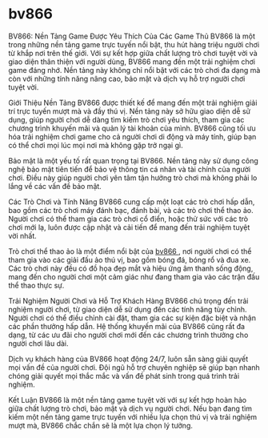 # bv866
BV866: Nền Tảng Game Được Yêu Thích Của Các Game Thủ
BV866 là một trong những nền tảng game trực tuyến nổi bật, thu hút hàng triệu người chơi từ khắp nơi trên thế giới. Với sự kết hợp giữa chất lượng trò chơi tuyệt vời và giao diện thân thiện với người dùng, BV866 mang đến một trải nghiệm chơi game đáng nhớ. Nền tảng này không chỉ nổi bật với các trò chơi đa dạng mà còn với những tính năng nâng cao, bảo mật và dịch vụ hỗ trợ người chơi tuyệt vời.

Giới Thiệu Nền Tảng
BV866 được thiết kế để mang đến một trải nghiệm giải trí trực tuyến mượt mà và đầy thú vị. Nền tảng này sở hữu giao diện dễ sử dụng, giúp người chơi dễ dàng tìm kiếm trò chơi yêu thích, tham gia các chương trình khuyến mãi và quản lý tài khoản của mình. BV866 cũng tối ưu hóa trải nghiệm chơi game cho cả người chơi di động và máy tính, giúp bạn có thể chơi mọi lúc mọi nơi mà không gặp trở ngại gì.

Bảo mật là một yếu tố rất quan trọng tại BV866. Nền tảng này sử dụng công nghệ bảo mật tiên tiến để bảo vệ thông tin cá nhân và tài chính của người chơi. Điều này giúp người chơi yên tâm tận hưởng trò chơi mà không phải lo lắng về các vấn đề bảo mật.

Các Trò Chơi và Tính Năng
BV866 cung cấp một loạt các trò chơi hấp dẫn, bao gồm các trò chơi máy đánh bạc, đánh bài, và các trò chơi thể thao ảo. Người chơi có thể tham gia các trò chơi cổ điển, hoặc thử sức với các trò chơi mới lạ, luôn được cập nhật và cải tiến để mang đến trải nghiệm tuyệt vời nhất.

Trò chơi thể thao ảo là một điểm nổi bật của <a href="https://bv866.site"> bv866 </a> , nơi người chơi có thể tham gia vào các giải đấu ảo thú vị, bao gồm bóng đá, bóng rổ và đua xe. Các trò chơi này đều có đồ họa đẹp mắt và hiệu ứng âm thanh sống động, mang đến cho người chơi một cảm giác như đang tham gia vào các trận đấu thể thao thực sự.

Trải Nghiệm Người Chơi và Hỗ Trợ Khách Hàng
BV866 chú trọng đến trải nghiệm người chơi, từ giao diện dễ sử dụng đến các tính năng tùy chỉnh. Người chơi có thể điều chỉnh cài đặt, tham gia các sự kiện đặc biệt và nhận các phần thưởng hấp dẫn. Hệ thống khuyến mãi của BV866 cũng rất đa dạng, từ các ưu đãi cho người chơi mới đến các chương trình thưởng cho người chơi lâu dài.

Dịch vụ khách hàng của BV866 hoạt động 24/7, luôn sẵn sàng giải quyết mọi vấn đề của người chơi. Đội ngũ hỗ trợ chuyên nghiệp sẽ giúp bạn nhanh chóng giải quyết mọi thắc mắc và vấn đề phát sinh trong quá trình trải nghiệm.

Kết Luận
BV866 là một nền tảng game tuyệt vời với sự kết hợp hoàn hảo giữa chất lượng trò chơi, bảo mật và dịch vụ người chơi. Nếu bạn đang tìm kiếm một nền tảng game trực tuyến với nhiều lựa chọn thú vị và trải nghiệm mượt mà, BV866 chắc chắn sẽ là một lựa chọn lý tưởng.

